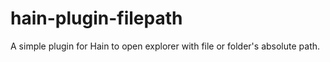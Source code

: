 # hain-plugin-filepath
A simple plugin for Hain to open explorer with file or folder's absolute path.
